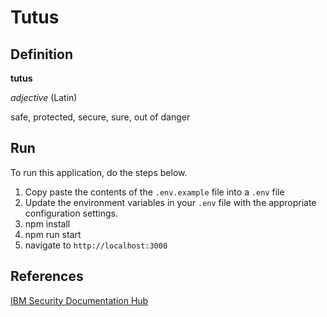 # Tutus

## Definition

**tutus**

*adjective* (Latin)

safe, protected, secure, sure, out of danger

## Run

To run this application, do the steps below.

1. Copy paste the contents of the `.env.example` file into a `.env` file
2. Update the environment variables in your `.env` file with the appropriate configuration settings.
3. npm install
4. npm run start
5. navigate to `http://localhost:3000`

## References

[IBM Security Documentation Hub](https://docs.verify.ibm.com/verify/docs/authorization-code-example#introduction)
